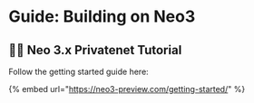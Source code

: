# Guide: Building on Neo3

## :woman_technologist: Neo 3.x Privatenet Tutorial

Follow the getting started guide here:

{% embed url="https://neo3-preview.com/getting-started/" %}

